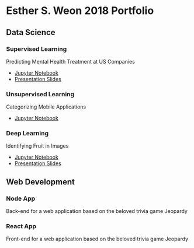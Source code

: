 # Esther S. Weon 2018 Portfolio

## Data Science

### Supervised Learning
Predicting Mental Health Treatment at US Companies
- [Jupyter Notebook](https://github.com/esthersweon/2018_portfolio/blob/master/ds_supervised.ipynb)
- [Presentation Slides](https://docs.google.com/presentation/d/13PlI1vHoxT7oHUgNTSoN_h2xJtW5ZGaCroghTapRs6M/edit?usp=sharing)

### Unsupervised Learning
Categorizing Mobile Applications
- [Jupyter Notebook](https://github.com/esthersweon/2018_portfolio/blob/master/ds_unsupervised.ipynb)

### Deep Learning
Identifying Fruit in Images
- [Jupyter Notebook](https://github.com/esthersweon/2018_portfolio/blob/master/ds_deep_learning.ipynb)
- [Presentation Slides](https://docs.google.com/presentation/d/1L-tUu0IQjc6pQpmC8RWCzH2fe7SWLYfDM1RAuX0-XV8/edit?usp=sharing)

## Web Development

### Node App
Back-end for a web application based on the beloved trivia game Jeopardy

### React App
Front-end for a web application based on the beloved trivia game Jeopardy
